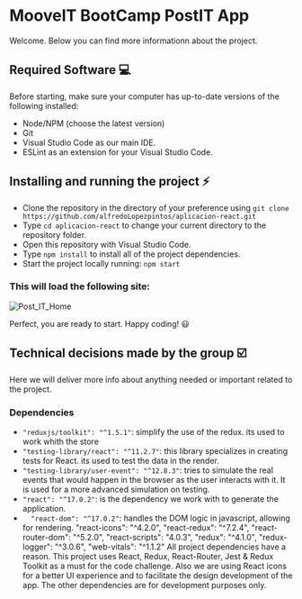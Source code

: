 # MooveIT BootCamp PostIT App

Welcome. Below you can find more informationn about the project.

<!-- TODO: MAKE PUBLIC WHEN LINK (Github-page) IS READY -->
<!--You can see the running app following this link: Github-page
//Or set it up locally:-->

## Required Software :computer:

Before starting, make sure your computer has up-to-date versions of the following installed:

* Node/NPM (choose the latest version)
* Git
* Visual Studio Code as our main IDE.
* ESLint as an extension for your Visual Studio Code.

## Installing and running the project :zap:
* Clone the repository in the directory of your preference using `git clone https://github.com/alfredoLopezpintos/aplicacion-react.git`
* Type `cd aplicacion-react` to change your current directory to the repository folder.
* Open this repository with Visual Studio Code.
* Type `npm install` to install all of the project dependencies.
* Start the project locally running: `npm start`
### This will load the following site:
![Post_IT_Home](https://user-images.githubusercontent.com/84357625/121825858-10d75500-cc8b-11eb-9b46-1d997a83b05b.PNG)

Perfect, you are ready to start. Happy coding! :smiley:

## Technical decisions made by the group :ballot_box_with_check:
Here we will deliver more info about anything needed or important related to the project.
### Dependencies
* `"reduxjs/toolkit": "^1.5.1"`: 
simplify the use of the redux. its used to work whith the store
* `"testing-library/react": "^11.2.7"`:
this library specializes in creating tests for React. its used to test the data in the render.
* `"testing-library/user-event": "^12.8.3"`:
tries to simulate the real events that would happen in the browser as the user interacts with it. It is used for a more advanced simulation on testing.
* `"react": "^17.0.2"`:
is the dependency we work with to generate the application.
* `  "react-dom": "^17.0.2"`:
handles the DOM logic in javascript, allowing for rendering.
    "react-icons": "^4.2.0",
    "react-redux": "^7.2.4",
    "react-router-dom": "^5.2.0",
    "react-scripts": "4.0.3",
    "redux": "^4.1.0",
    "redux-logger": "^3.0.6",
    "web-vitals": "^1.1.2"
All project dependencies have a reason. This project uses React, Redux, React-Router, Jest & Redux Toolkit as a must for the code challenge. Also we are using React icons for a better UI experience and to facilitate the design development of the app. The other dependencies are for development purposes only.

